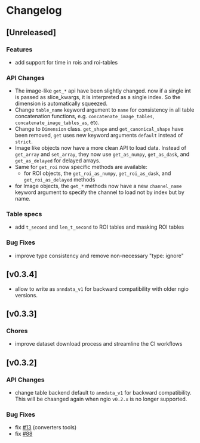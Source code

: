# Changelog

## [Unreleased]

### Features

- add support for time in rois and roi-tables

### API Changes

- The image-like `get_*` api have been slightly changed.
  now if a single int is passed as slice_kwargs, it is interpreted as a single index. So the dimension is automatically squeezed.
- Change `table_name` keyword argument to `name` for consistency in all table concatenation functions, e.g. `concatenate_image_tables`, `concatenate_image_tables_as`, etc.
- Change to `Dimension` class. `get_shape` and `get_canonical_shape` have been removed, `get` uses new keyword arguments `default` instead of `strict`.
- Image like objects now have a more clean API to load data. Instead of `get_array` and `set_array`, they now use `get_as_numpy`, `get_as_dask`, and `get_as_delayed` for delayed arrays.
- Same for `get_roi` now specific methods are available:
  - for ROI objects, the `get_roi_as_numpy`, `get_roi_as_dask`, and `get_roi_as_delayed` methods
- for Image objects, the `get_*` methods now have a new `channel_name` keyword argument to specify the channel to load not by index but by name.

### Table specs

- add `t_second` and `len_t_second` to ROI tables and masking ROI tables

### Bug Fixes

- improve type consistency and remove non-necessary "type: ignore"

## [v0.3.4]

- allow to write as `anndata_v1` for backward compatibility with older ngio versions.

## [v0.3.3]

### Chores

- improve dataset download process and streamline the CI workflows

## [v0.3.2]

### API Changes

- change table backend default to `anndata_v1` for backward compatibility. This will be chaanged again when ngio `v0.2.x` is no longer supported.

### Bug Fixes

- fix [#13](https://github.com/BioVisionCenter/fractal-converters-tools/issues/13) (converters tools)
- fix [#88](https://github.com/BioVisionCenter/ngio/issues/88)
